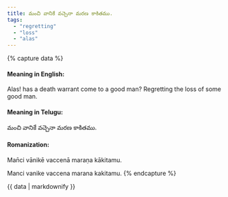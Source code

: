 ```yaml
---
title: మంచి వానికే వచ్చెనా మరణ కాకితము.
tags:
  - "regretting"
  - "loss"
  - "alas"
---
```


{% capture data %}
#### Meaning in English:
Alas! has a death warrant come to a good man?
Regretting the loss of some good man.

#### Meaning in Telugu:
మంచి వానికే వచ్చెనా మరణ కాకితము.

#### Romanization:
Man̄ci vānikē vaccenā maraṇa kākitamu.

Manci vanike vaccena marana kakitamu.
{% endcapture %}

{{ data | markdownify }}

